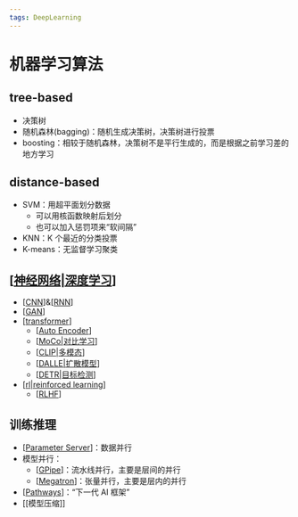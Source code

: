 ```yaml
---
tags: DeepLearning
---
```


# 机器学习算法

## tree-based

- 决策树
- 随机森林(bagging)：随机生成决策树，决策树进行投票
- boosting：相较于随机森林，决策树不是平行生成的，而是根据之前学习差的地方学习

## distance-based

- SVM：用超平面划分数据
  - 可以用核函数映射后划分
  - 也可以加入惩罚项来“软间隔”
- KNN：K 个最近的分类投票
- K-means：无监督学习聚类

## [[神经网络|深度学习]]

- [[CNN]]&[[RNN]]
- [[GAN]]
- [[transformer]]
  - [[Auto Encoder]]
  - [[MoCo|对比学习]]
  - [[CLIP|多模态]]
  - [[DALLE|扩散模型]]
  - [[DETR|目标检测]]
- [[rl|reinforced learning]]
  - [[RLHF]]

## 训练推理

- [[Parameter Server]]：数据并行
- 模型并行：
  - [[GPipe]]：流水线并行，主要是层间的并行
  - [[Megatron]]：张量并行，主要是层内的并行
- [[Pathways]]：“下一代 AI 框架”
- [[模型压缩]]

[//begin]: # "Autogenerated link references for markdown compatibility"
[神经网络|深度学习]: concept/神经网络.md "神经网络"
[cnn]: concept/CNN.md "CNN"
[rnn]: concept/RNN.md "RNN"
[gan]: concept/GAN.md "GAN"
[transformer]: concept/transformer.md "Transformer"
[auto encoder]: <model/Auto Encoder.md> "Auto Encoder"
[moco|对比学习]: model/MoCo.md "对比学习"
[clip|多模态]: model/CLIP.md "CLIP"
[dalle|扩散模型]: model/DALLE.md "DALL E 2"
[detr|目标检测]: model/DETR.md "目标检测算法"
[rl|reinforced learning]: RL/rl.md "Reinforce Learning"
[rlhf]: concept/RLHF.md "RLHF"
[parameter server]: <inference/Parameter Server.md> "Parameter Server"
[gpipe]: inference/GPipe.md "GPipe"
[megatron]: inference/Megatron.md "Megatron"
[pathways]: inference/Pathways.md "Pathways"
[//end]: # "Autogenerated link references"
